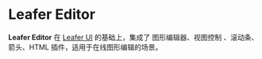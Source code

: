 # Leafer Editor

**Leafer Editor** 在 [Leafer UI](https://github.com/leaferjs/ui) 的基础上，集成了 图形编辑器、视图控制 、滚动条、箭头、HTML 插件，适用于在线图形编辑的场景。
